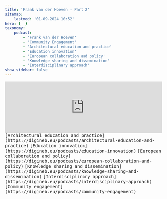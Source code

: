 ```yaml
---
title: 'Frank van der Hoeven - Part 2'
sitemap:
    lastmod: '01-09-2024 10:52'
hero: {  }
taxonomy:
    podcast:
        - 'Frank van der Hoeven'
        - 'Community Engagement'
        - 'Architectural education and practice'
        - 'Education innovation'
        - 'European collaboration and policy'
        - 'Knowledge sharing and dissemination'
        - 'Interdisciplinary approach'
show_sidebar: false
---
```


<iframe title="digineb" width="100%" height="166" scrolling="no" frameborder="no" allow="autoplay" src="https://w.soundcloud.com/player/?url=https%3A//api.soundcloud.com/tracks/1908103331&color=%234b4815&auto_play=false&hide_related=false&show_comments=true&show_user=true&show_reposts=false&show_teaser=false"></iframe>
<kbd>[Architectural education and practice](https://digineb.eu/podcasts/architectural-education-and-practice)</kbd>
<kbd>[Education innovation](https://digineb.eu/podcasts/education-innovation)</kbd>
<kbd>[European collaboration and policy](https://digineb.eu/podcasts/european-collaboration-and-policy)</kbd>
<kbd>[Knowledge sharing and dissemination](https://digineb.eu/podcasts/knowledge-sharing-and-dissemination)</kbd>
<kbd>[Interdisciplinary approach](https://digineb.eu/podcasts/interdisciplinary-approach)</kbd>
<kbd>[Community engagement](https://digineb.eu/podcasts/community-engagement)</kbd>